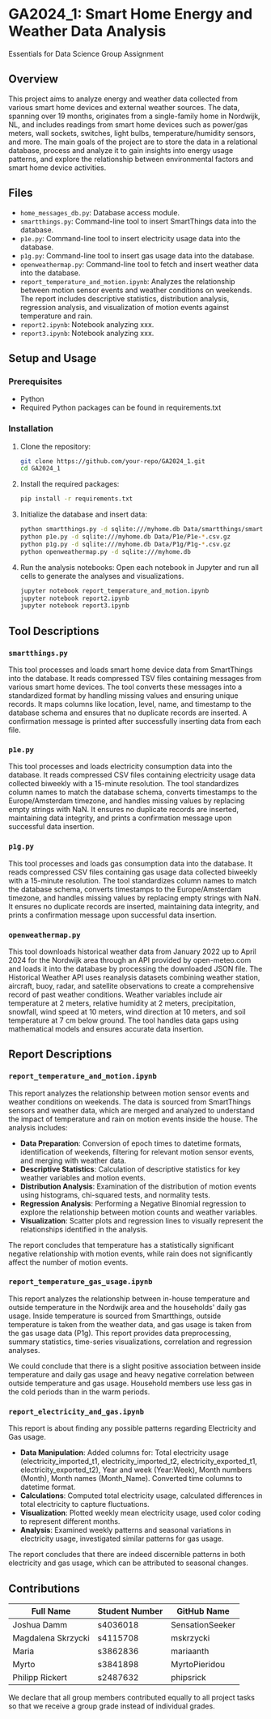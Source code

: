 # GA2024_1: Smart Home Energy and Weather Data Analysis
Essentials for Data Science Group Assignment

## Overview

This project aims to analyze energy and weather data collected from various smart home devices and external weather sources. The data, spanning over 19 months, originates from a single-family home in Nordwijk, NL, and includes readings from smart home devices such as power/gas meters, wall sockets, switches, light bulbs, temperature/humidity sensors, and more. The main goals of the project are to store the data in a relational database, process and analyze it to gain insights into energy usage patterns, and explore the relationship between environmental factors and smart home device activities.

## Files

- `home_messages_db.py`: Database access module.
- `smartthings.py`: Command-line tool to insert SmartThings data into the database.
- `p1e.py`: Command-line tool to insert electricity usage data into the database.
- `p1g.py`: Command-line tool to insert gas usage data into the database.
- `openweathermap.py`: Command-line tool to fetch and insert weather data into the database.
- `report_temperature_and_motion.ipynb`: Analyzes the relationship between motion sensor events and weather conditions on weekends. The report includes descriptive statistics, distribution analysis, regression analysis, and visualization of motion events against temperature and rain.
- `report2.ipynb`: Notebook analyzing xxx.
- `report3.ipynb`: Notebook analyzing xxx.

## Setup and Usage

### Prerequisites

- Python 
- Required Python packages can be found in requirements.txt

### Installation

1. Clone the repository:
   ```bash
   git clone https://github.com/your-repo/GA2024_1.git
   cd GA2024_1
   ```

2. Install the required packages:
   ```bash
   pip install -r requirements.txt
   ```

3. Initialize the database and insert data:
    ```bash
    python smartthings.py -d sqlite:///myhome.db Data/smartthings/smartthings.*
    python p1e.py -d sqlite:///myhome.db Data/P1e/P1e-*.csv.gz
    python p1g.py -d sqlite:///myhome.db Data/P1g/P1g-*.csv.gz
    python openweathermap.py -d sqlite:///myhome.db
    ```

4. Run the analysis notebooks:
    Open each notebook in Jupyter and run all cells to generate the analyses and visualizations.

    ```bash
    jupyter notebook report_temperature_and_motion.ipynb
    jupyter notebook report2.ipynb
    jupyter notebook report3.ipynb
    ```
## Tool Descriptions 

### `smartthings.py`
This tool processes and loads smart home device data from SmartThings into the database. It reads compressed TSV files containing messages from various smart home devices. The tool converts these messages into a standardized format by handling missing values and ensuring unique records. It maps columns like location, level, name, and timestamp to the database schema and ensures that no duplicate records are inserted. A confirmation message is printed after successfully inserting data from each file.

### `p1e.py`
This tool processes and loads electricity consumption data into the database. It reads compressed CSV files containing electricity usage data collected biweekly with a 15-minute resolution. The tool standardizes column names to match the database schema, converts timestamps to the Europe/Amsterdam timezone, and handles missing values by replacing empty strings with NaN. It ensures no duplicate records are inserted, maintaining data integrity, and prints a confirmation message upon successful data insertion.

### `p1g.py`
This tool processes and loads gas consumption data into the database. It reads compressed CSV files containing gas usage data collected biweekly with a 15-minute resolution. The tool standardizes column names to match the database schema, converts timestamps to the Europe/Amsterdam timezone, and handles missing values by replacing empty strings with NaN. It ensures no duplicate records are inserted, maintaining data integrity, and prints a confirmation message upon successful data insertion.

### `openweathermap.py` 
This tool downloads historical weather data from January 2022 up to April 2024 for the Nordwijk area through an API provided by open-meteo.com and loads it into the database by processing the downloaded JSON file. The Historical Weather API uses reanalysis datasets combining weather station, aircraft, buoy, radar, and satellite observations to create a comprehensive record of past weather conditions. Weather variables include air temperature at 2 meters, relative humidity at 2 meters, precipitation, snowfall, wind speed at 10 meters, wind direction at 10 meters, and soil temperature at 7 cm below ground. The tool handles data gaps using mathematical models and ensures accurate data insertion.

## Report Descriptions

### `report_temperature_and_motion.ipynb`

This report analyzes the relationship between motion sensor events and weather conditions on weekends. The data is sourced from SmartThings sensors and weather data, which are merged and analyzed to understand the impact of temperature and rain on motion events inside the house. The analysis includes:

- **Data Preparation**: Conversion of epoch times to datetime formats, identification of weekends, filtering for relevant motion sensor events, and merging with weather data.
- **Descriptive Statistics**: Calculation of descriptive statistics for key weather variables and motion events.
- **Distribution Analysis**: Examination of the distribution of motion events using histograms, chi-squared tests, and normality tests.
- **Regression Analysis**: Performing a Negative Binomial regression to explore the relationship between motion counts and weather variables.
- **Visualization**: Scatter plots and regression lines to visually represent the relationships identified in the analysis.

The report concludes that temperature has a statistically significant negative relationship with motion events, while rain does not significantly affect the number of motion events.

### `report_temperature_gas_usage.ipynb`

This report analyzes the relationship between in-house temperature and outside temperature in the Nordwijk area and the households' daily gas usage. Inside temperature is sourced from Smartthings, outside temperature is taken from the weather data, and gas usage is taken from the gas usage data (P1g). This report provides data preprocessing, summary statistics, time-series visualizations, correlation and regression analyses. 

We could conclude that there is a slight positive association between inside temperature and daily gas usage and heavy negative correlation between outside temperature and gas usage. Household members use less gas in the cold periods than in the warm periods.


### `report_electricity_and_gas.ipynb`

This report is about finding any possible patterns regarding Electricity and Gas usage.

- **Data Manipulation**: Added columns for: Total electricity usage (electricity_imported_t1, electricity_imported_t2, electricity_exported_t1, electricity_exported_t2), Year and week (Year:Week), Month numbers (Month), Month names (Month_Name). Converted time columns to datetime format.
- **Calculations**: Computed total electricity usage, calculated differences in total electricity to capture fluctuations.
- **Visualization**: Plotted weekly mean electricity usage, used color coding to represent different months.
- **Analysis**:  Examined weekly patterns and seasonal variations in electricity usage, investigated similar patterns for gas usage.

The report concludes that there are indeed discernible patterns in both electricity and gas usage, which can be attributed to seasonal changes.

## Contributions
| Full Name        | Student Number | GitHub Name  |
|-----------------|--------|-------------|
| Joshua Damm       | s4036018    | SensationSeeker    | 
| Magdalena Skrzycki      | s4115708    | mskrzycki    |
| Maria      | s3862836    | mariaanth    | 
| Myrto      | s3841898    | MyrtoPieridou    | 
| Philipp Rickert | s2487632 | phipsrick |

We declare that all group members contributed equally to all project tasks so that we receive a group grade instead of individual grades.
